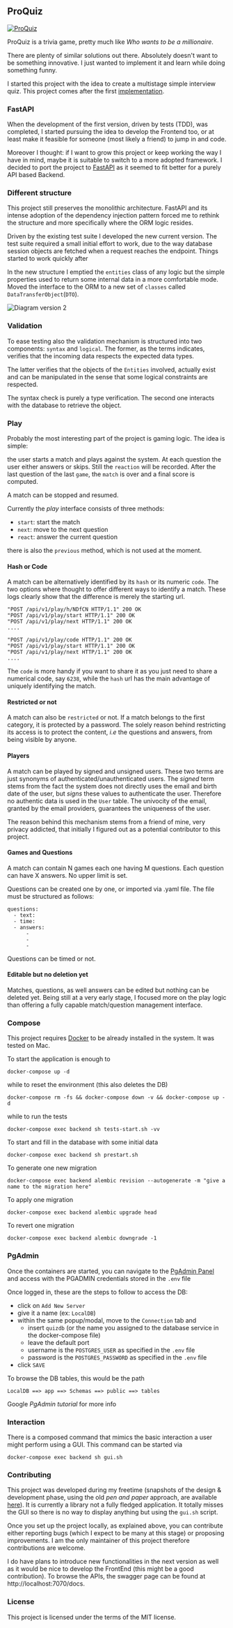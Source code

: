 ## ProQuiz
<p>
<a href="https://github.com/mp-83/ProQuiz/actions?query=workflow%3AProQuiz+event%3Apush+branch%3Aactions-test" target="_blank">
    <img src="https://github.com/mp-83/ProQuiz/workflows/ProQuiz/badge.svg?event=push&branch=actions-test" alt="ProQuiz">
</a>

ProQuiz is a trivia game, pretty much like _Who wants to be a millionaire_.

There are plenty of similar solutions out there. Absolutely doesn't want to be something innovative. I just wanted to implement it and learn while doing something funny.

I started this project with the idea to create a multistage simple interview quiz. This project comes after the first [implementation](https://github.com/mp-83/proquiz.old).

### FastAPI

When the development of the first version, driven by tests (TDD), was completed, I started pursuing the idea to develop the Frontend too, or at least make it feasible for someone (most likely a friend) to jump in and code.

Moreover I thought: if I want to grow this project or keep working the way I have in mind, maybe it is suitable to switch to a more adopted framework. I decided to port the project to [FastAPI](https://fastapi.tiangolo.com/) as it seemed to fit better for a purely API based Backend.

### Different structure

This project still preserves the monolithic architecture. FastAPI and its intense adoption of the dependency injection pattern forced me to rethink the structure and more specifically where the ORM logic resides.

Driven by the existing test suite I developed the new current version. The test suite required a small initial effort to work, due to the way database session objects are fetched when a request reaches the endpoint. Things started to work quickly after

In the new structure I emptied the `entities` class of any logic but the simple properties used to return some internal data in a more comfortable mode. Moved the interface to the ORM to a new set of `classes` called `DataTransferObject`(`DTO`).

![Diagram version 2](docs/fastapi-diagram.png "Diagram v.2")

### Validation

To ease testing also the validation mechanism is structured into two components: `syntax` and `logical`. The former, as the terms indicates, verifies that the incoming data respects the expected data types.

The latter verifies that the objects of the `Entities` involved, actually exist and can be manipulated in the sense that some logical constraints are respected.

The syntax check is purely a type verification. The second one interacts with the database to retrieve the object.

### Play

Probably the most interesting part of the project is gaming logic. The idea is simple:

the user starts a match and plays against the system. At each question the user either answers or skips. Still the `reaction` will be recorded. After the last question of the last `game`, the `match` is over and a final score is computed.

A match can be stopped and resumed.

Currently the *play* interface consists of three methods:

- `start`: start the match
- `next`: move to the next question
- `react`: answer the current question

there is also the `previous` method, which is not used at the moment.

#### Hash or Code

A match can be alternatively identified by its `hash` or its numeric `code`. The two options where thought to offer different ways to identify a match. These logs clearly show that the difference is merely the starting url.

```
"POST /api/v1/play/h/NDfCN HTTP/1.1" 200 OK
"POST /api/v1/play/start HTTP/1.1" 200 OK
"POST /api/v1/play/next HTTP/1.1" 200 OK
....
```

```
"POST /api/v1/play/code HTTP/1.1" 200 OK
"POST /api/v1/play/start HTTP/1.1" 200 OK
"POST /api/v1/play/next HTTP/1.1" 200 OK
....
```

The `code` is more handy if you want to share it as you just need to share a numerical code, say `6238`, while the `hash` url has the main advantage of uniquely identifying the match.

#### Restricted or not

A match can also be `restricted` or not. If a match belongs to the first category, it is protected by a password. The solely reason behind restricting its access is to protect the content, *i.e* the questions and answers, from being visible by anyone.

#### Players

A match can be played by signed and unsigned users. These two terms are just synonyms of authenticated/unauthenticated users. The *signed* term stems from the fact the system does not directly uses the email and birth date of the user, but *signs* these values to authenticate the user. Therefore no authentic data is used in the `User` table. The univocity of the email, granted by the email providers, guarantees the uniqueness of the user.

The reason behind this mechanism stems from a friend of mine, very privacy addicted, that initially I figured out as a potential contributor to this project.

#### Games and Questions

A match can contain N games each one having M questions. Each question can have X answers. No upper limit is set.

Questions can be created one by one, or imported via .yaml file. The file must be structured as follows:
```
questions:
  - text:
  - time:
  - answers:
      -
      -
      -
```
Questions can be timed or not.

#### Editable but no deletion yet

Matches, questions, as well answers can be edited but nothing can be deleted yet. Being still at a very early stage, I focused more on the play logic than offering a fully capable match/question management interface.

### Compose

This project requires [Docker](https://www.docker.com/) to be already installed in the system. It was tested on Mac.

To start the application is enough to
```
docker-compose up -d
```

while to reset the environment (this also deletes the DB)
```
docker-compose rm -fs && docker-compose down -v && docker-compose up -d
```

while to run the tests
```
docker-compose exec backend sh tests-start.sh -vv
```

To start and fill in the database with some initial data
```
docker-compose exec backend sh prestart.sh
```

To generate one new migration
```
docker-compose exec backend alembic revision --autogenerate -m "give a name to the migration here"
```

To apply one migration
```
docker-compose exec backend alembic upgrade head
```

To revert one migration
```
docker-compose exec backend alembic downgrade -1
```

### PgAdmin

Once the containers are started, you can navigate to the [PgAdmin Panel](http://localhost:5050/browser/) and access with the PGADMIN credentials stored in the `.env` file

Once logged in, these are the steps to follow to access the DB:
- click on `Add New Server`
- give it a name (ex: `LocalDB`)
- within the same popup/modal, move to the `Connection` tab and
    - insert `quizdb` (or the name you assigned to the database service in the docker-compose file)
	- leave the default port
	- username is the `POSTGRES_USER` as specified in the `.env` file
	- password is the `POSTGRES_PASSWORD` as specified in the `.env` file
- click `SAVE`

To browse the DB tables, this would be the path
```
LocalDB ==> app ==> Schemas ==> public ==> tables
```

Google *PgAdmin tutorial* for more info

### Interaction

There is a composed command that mimics the basic interaction a user might perform using a GUI. This command can be started via
```
docker-compose exec backend sh gui.sh
```

### Contributing

This project was developed during my freetime (snapshots of the design & development phase, using the old *pen and paper* approach, are available [here](https://photos.app.goo.gl/2nQmgMT5WSuZwSrF6)). It is currently a library not a fully fledged application. It totally misses the GUI so there is no way to display anything but using the `gui.sh` script.

Once you set up the project locally, as explained above, you can contribute either reporting bugs (which I expect to be many at this stage) or proposing improvements. I am the only maintainer of this project therefore contributions are welcome.

I do have plans to introduce new functionalities in the next version as well as it would be nice to develop the FrontEnd (this might be a good contribution). To browse the APIs, the swagger page can be found at http://localhost:7070/docs.

### License

This project is licensed under the terms of the MIT license.
